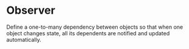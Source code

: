 # Observer

Define a one-to-many dependency between objects so that when one object changes state, all its dependents are notified and updated automatically.
